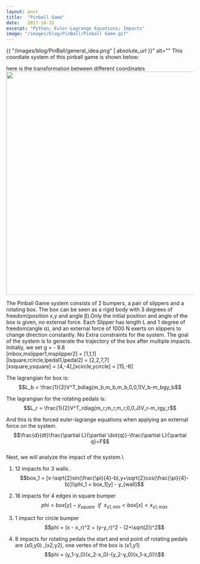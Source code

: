 ```yaml
---
layout: post
title:  "Pinball Game"
date:   2017-10-31
excerpt: "Python; Euler-Lagrange Equations; Impacts"
image: "/images/blog/PinBall/Pinball Game.gif"
---
```

{{ "/images/blog/PinBall/general_idea.png" | absolute_url }}" alt=""
This coordiate system of this pinball game is shown below:
<div style="text-align: center"><img src="{{ "/images/blog/PinBall/general_idea.png" | absolute_url }}" alt="" /></div>
here is the transformation between different coordinates
<div style="text-align: center"><img src="{{ "/images/blog/PinBall/2.png" | absolute_url }}" alt="" width = "600" /></div>

The Pinball Game system consists of 2 bumpers, a pair of slippers and a rotating box. The box can be seen as a rigid body with 3 degrees of freedom(position x,y and angle β).Only the initial position and angle of the box is given, no external force. Each Slipper has length L and 1 degree of freedom(angle α), and an external force of 1000 N exerts on slippers to change direction constantly. No Extra constraints  for the system. The goal of the system is to generate the trajectory of the box after multiple impacts.
Initially, we set g = - 9.8\
[mbox,mslipper1,msplipper2] = [1,1,1]\
[lsquare,rcircle,lpedal1,lpedal2] = [2,2,7,7]\
[xsquare,ysquare] = [4,-4],[xcircle,ycircle] = [15,-6]

The lagrangian for box is:\
$$L_b = \frac{1}{2}V^T_bdiag(m_b,m_b,m_b,0,0,1)V_b-m_bgy_b$$

The lagrangian for the rotating pedals is:\
$$L_r = \frac{1}{2}V^T_rdiag(m_r,m_r,m_r,0,0,J)V_r-m_rgy_r$$

And this is the forced euler-lagrange equations when applying an external force
on the system.\
$$\frac{d}{dt}\frac{\partial L}{\partial \dot{q}}-\frac{\partial L}{\partial q}=F$$\
Next, we will analyze the impact of the system.\
1) 12 impacts for 3 walls. \
$$box_1 = [x-\sqrt{2}sin(\frac{\pi}{4}-b),y+\sqrt{2}cos(\frac{\pi}{4}-b)]\\phi_1 = box_1[y] - y_{wall}$$

2) 16 impacts for 4 edges in square bumper\
$$phi = box[y] - y_{square} \ \ if\ \ x_{s1,min} < box[x] < x_{s1,max}$$

3) 1 impact for circle bumper\
$$phi = (x - x_r)^2 + (y-y_r)^2 - (2+\sqrt(2))^2$$

4) 8 impacts for rotating pedals
the start and end point of rotating pedals are (x0,y0) ,(x2,y2), one vertex of the box is 
(x1,y1)\
$$phi = (y_1-y_0)(x_2-x_0)-(y_2-y_0)(x_1-x_0)\\$$